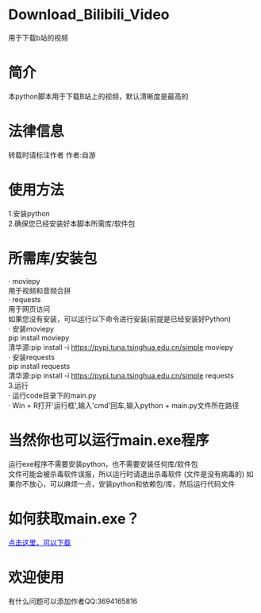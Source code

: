 # Download_Bilibili_Video
用于下载b站的视频


# 简介
本python脚本用于下载B站上的视频，默认清晰度是最高的


# 法律信息
转载时请标注作者
作者:自游

# 使用方法
1.安装python<br>
2.确保您已经安装好本脚本所需库/软件包<br>
  # 所需库/安装包
  · moviepy<br>
    用于视频和音频合拼<br>
  · requests<br>
    用于网页访问<br>
  如果您没有安装，可以运行以下命令进行安装(前提是已经安装好Python)<br>
  · 安装moviepy<br>
    pip install moviepy<br>
    清华源:pip install -i https://pypi.tuna.tsinghua.edu.cn/simple moviepy<br>
  · 安装requests<br>
    pip install requests<br>
    清华源:pip install -i https://pypi.tuna.tsinghua.edu.cn/simple requests<br>
3.运行<br>
  · 运行code目录下的main.py<br>
  · Win + R打开'运行框',输入'cmd'回车,输入python + main.py文件所在路径<br>

# 当然你也可以运行main.exe程序
运行exe程序不需要安装python，也不需要安装任何库/软件包  
文件可能会被杀毒软件误报，所以运行时请退出杀毒软件 (文件是没有病毒的) 
如果你不放心，可以麻烦一点，安装python和依赖包/库，然后运行代码文件

# 如何获取main.exe？
<a href="https://pan.huang1111.cn/s/NkoqGi1" style="color: blue;">点击这里，可以下载</a>

# 欢迎使用
有什么问题可以添加作者QQ:3694165816
